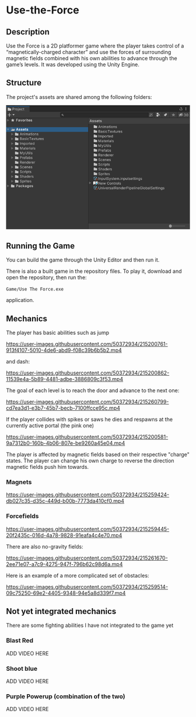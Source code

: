 # Use-the-Force

## Description

Use the Force is a 2D platformer game where the player takes control of a “magnetically-charged character” and use the forces of surrounding magnetic fields combined with his own abilities to advance through the game’s levels. It was developed using the Unity Engine.

## Structure

The project's assets are shared among the following folders:

<img title="Project" alt="Alt text" src="./README_stuff/Project.png">

## Running the Game

You can build the game through the Unity Editor and then run it.

There is also a built game in the repository files. To play it, download and open the repository, then run the:

`Game/Use The Force.exe`

application.

## Mechanics

The player has basic abilities such as jump 

https://user-images.githubusercontent.com/50372934/215200761-913f4107-5010-4de6-abd9-f08c39b6b5b2.mp4

and dash:

https://user-images.githubusercontent.com/50372934/215200862-11539e4a-5b89-4481-adbe-3886809c3f53.mp4

The goal of each level is to reach the door and advance to the next one:

https://user-images.githubusercontent.com/50372934/215260799-cd7ea3d1-e3b7-45b7-becb-7100ffcce95c.mp4

If the player collides with spikes or saws he dies and respawns at the currently active portal (the pink one)

https://user-images.githubusercontent.com/50372934/215200581-9a7312b0-160b-4b06-807e-be9260a45e04.mp4

The player is affected by magnetic fields based on their respective "charge" states. The player can change his own charge to reverse the direction magnetic fields push him towards.

### Magnets

https://user-images.githubusercontent.com/50372934/215259424-db027c35-d35c-449d-b00b-7773da410cf0.mp4

### Forcefields

https://user-images.githubusercontent.com/50372934/215259445-20f2435c-016d-4a78-9828-91eafa4c4e70.mp4

There are also no-gravity fields:

https://user-images.githubusercontent.com/50372934/215261670-2ee71e07-a7c9-4275-947f-796b62c98d6a.mp4

Here is an example of a more complicated set of obstacles:

https://user-images.githubusercontent.com/50372934/215259514-09c75250-69e2-4405-9348-94e5a8d339f7.mp4

## Not yet integrated mechanics

There are some fighting abilities I have not integrated to the game yet

### Blast Red

ADD VIDEO HERE

### Shoot blue

ADD VIDEO HERE

### Purple Powerup (combination of the two)

ADD VIDEO HERE
